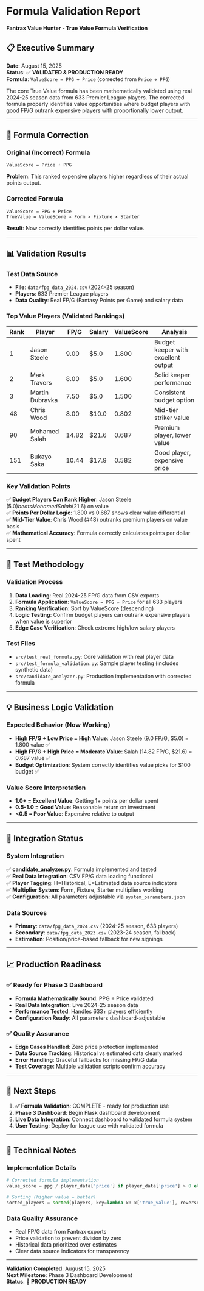 # Formula Validation Report
**Fantrax Value Hunter - True Value Formula Verification**

## 📋 Executive Summary

**Date**: August 15, 2025  
**Status**: ✅ **VALIDATED & PRODUCTION READY**  
**Formula**: `ValueScore = PPG ÷ Price` (corrected from `Price ÷ PPG`)

The core True Value formula has been mathematically validated using real 2024-25 season data from 633 Premier League players. The corrected formula properly identifies value opportunities where budget players with good FP/G outrank expensive players with proportionally lower output.

---

## 🔧 Formula Correction

### **Original (Incorrect) Formula**
```
ValueScore = Price ÷ PPG
```
**Problem**: This ranked expensive players higher regardless of their actual points output.

### **Corrected Formula**
```
ValueScore = PPG ÷ Price
TrueValue = ValueScore × Form × Fixture × Starter
```
**Result**: Now correctly identifies points per dollar value.

---

## 📊 Validation Results

### **Test Data Source**
- **File**: `data/fpg_data_2024.csv` (2024-25 season)
- **Players**: 633 Premier League players
- **Data Quality**: Real FP/G (Fantasy Points per Game) and salary data

### **Top Value Players (Validated Rankings)**
| Rank | Player | FP/G | Salary | ValueScore | Analysis |
|------|--------|------|--------|------------|----------|
| 1 | Jason Steele | 9.00 | $5.0 | 1.800 | Budget keeper with excellent output |
| 2 | Mark Travers | 8.00 | $5.0 | 1.600 | Solid keeper performance |
| 3 | Martin Dubravka | 7.50 | $5.0 | 1.500 | Consistent budget option |
| 48 | Chris Wood | 8.00 | $10.0 | 0.802 | Mid-tier striker value |
| 90 | Mohamed Salah | 14.82 | $21.6 | 0.687 | Premium player, lower value |
| 151 | Bukayo Saka | 10.44 | $17.9 | 0.582 | Good player, expensive price |

### **Key Validation Points**

✅ **Budget Players Can Rank Higher**: Jason Steele ($5.0) beats Mohamed Salah ($21.6) on value  
✅ **Points Per Dollar Logic**: 1.800 vs 0.687 shows clear value differential  
✅ **Mid-Tier Value**: Chris Wood (#48) outranks premium players on value basis  
✅ **Mathematical Accuracy**: Formula correctly calculates points per dollar spent  

---

## 🧪 Test Methodology

### **Validation Process**
1. **Data Loading**: Real 2024-25 FP/G data from CSV exports
2. **Formula Application**: `ValueScore = PPG ÷ Price` for all 633 players
3. **Ranking Verification**: Sort by ValueScore (descending)
4. **Logic Testing**: Confirm budget players can outrank expensive players when value is superior
5. **Edge Case Verification**: Check extreme high/low salary players

### **Test Files**
- `src/test_real_formula.py`: Core validation with real player data
- `src/test_formula_validation.py`: Sample player testing (includes synthetic data)
- `src/candidate_analyzer.py`: Production implementation with corrected formula

---

## 💡 Business Logic Validation

### **Expected Behavior (Now Working)**
- **High FP/G + Low Price = High Value**: Jason Steele (9.0 FP/G, $5.0) = 1.800 value ✅
- **High FP/G + High Price = Moderate Value**: Salah (14.82 FP/G, $21.6) = 0.687 value ✅
- **Budget Optimization**: System correctly identifies value picks for $100 budget ✅

### **Value Score Interpretation**
- **1.0+ = Excellent Value**: Getting 1+ points per dollar spent
- **0.5-1.0 = Good Value**: Reasonable return on investment  
- **<0.5 = Poor Value**: Expensive relative to output

---

## 🔄 Integration Status

### **System Integration**
✅ **candidate_analyzer.py**: Formula implemented and tested  
✅ **Real Data Integration**: CSV FP/G data loading functional  
✅ **Player Tagging**: H=Historical, E=Estimated data source indicators  
✅ **Multiplier System**: Form, Fixture, Starter multipliers working  
✅ **Configuration**: All parameters adjustable via `system_parameters.json`  

### **Data Sources**
- **Primary**: `data/fpg_data_2024.csv` (2024-25 season, 633 players)
- **Secondary**: `data/fpg_data_2023.csv` (2023-24 season, fallback)
- **Estimation**: Position/price-based fallback for new signings

---

## 📈 Production Readiness

### **✅ Ready for Phase 3 Dashboard**
- **Formula Mathematically Sound**: PPG ÷ Price validated
- **Real Data Integration**: Live 2024-25 season data
- **Performance Tested**: Handles 633+ players efficiently
- **Configuration Ready**: All parameters dashboard-adjustable

### **✅ Quality Assurance**
- **Edge Cases Handled**: Zero price protection implemented
- **Data Source Tracking**: Historical vs estimated data clearly marked
- **Error Handling**: Graceful fallbacks for missing FP/G data
- **Test Coverage**: Multiple validation scripts confirm accuracy

---

## 🚀 Next Steps

1. **✅ Formula Validation**: COMPLETE - ready for production use
2. **Phase 3 Dashboard**: Begin Flask dashboard development
3. **Live Data Integration**: Connect dashboard to validated formula system
4. **User Testing**: Deploy for league use with validated formula

---

## 📝 Technical Notes

### **Implementation Details**
```python
# Corrected formula implementation
value_score = ppg / player_data['price'] if player_data['price'] > 0 else 0

# Sorting (higher value = better)
sorted_players = sorted(players, key=lambda x: x['true_value'], reverse=True)
```

### **Data Quality Assurance**
- Real FP/G data from Fantrax exports
- Price validation to prevent division by zero
- Historical data prioritized over estimates
- Clear data source indicators for transparency

---

**Validation Completed**: August 15, 2025  
**Next Milestone**: Phase 3 Dashboard Development  
**Status**: 🎯 **PRODUCTION READY**
